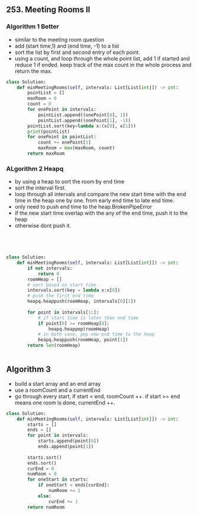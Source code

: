 ## 253. Meeting Rooms II

### Algorithm 1 Better 
- similar to the meeting room question
- add (start time,1) and (end time, -1) to a list
- sort the list by first and second entry of each point.
- using a count, and loop through the whole point list, add 1 if started and reduce 1 if ended. keep track of the max count in the whole process and return the max. 

```python
class Solution:
    def minMeetingRooms(self, intervals: List[List[int]]) -> int:
        pointList = []
        maxRoom = 0
        count = 0
        for onePoint in intervals:
            pointList.append((onePoint[0], 1))
            pointList.append((onePoint[1], -1))
        pointList.sort(key=lambda x:(x[0], x[1]))
        print(pointList)
        for onePoint in pointList:
            count += onePoint[1]
            maxRoom = max(maxRoom, count)
        return maxRoom

```

### ALgorithm 2 Heapq

- by using a heap to sort the room by end time
- sort the interval first.
- loop through all intervals and compare the new start time with the end time in the heap one by one. from early end time to late end time.
- only need to push end time to the heap.BrokenPipeError
- if the new start time overlap with the any of the end time, push it to the heap
- otherwise dont push it. 

```python




class Solution:
    def minMeetingRooms(self, intervals: List[List[int]]) -> int:
        if not intervals:
            return 0
        roomHeap = []
        # sort based on start time
        intervals.sort(key = lambda x:x[0])
        # push the first end time
        heapq.heappush(roomHeap, intervals[0][1])
        
        for point in intervals[1:]:
            # if start time is later than end time
            if point[0] >= roomHeap[0]:
                heapq.heappop(roomHeap)
            # in both case, pop new end time to the heap
            heapq.heappush(roomHeap, point[1])
        return len(roomHeap)
        
```


## Algorithm 3

- build a start array and an end array
- use a roomCount and a currentEnd 
- go through every start, if start < end, roomCount ++. if start >= end means one room is done, currentEnd ++.

```python
class Solution:
    def minMeetingRooms(self, intervals: List[List[int]]) -> int:
        starts = []
        ends = []
        for point in intervals:
            starts.append(point[0])
            ends.append(point[1])
        
        starts.sort()
        ends.sort()
        curEnd = 0
        numRoom = 0
        for oneStart in starts:
            if oneStart < ends[curEnd]:
                numRoom += 1
            else:
                curEnd += 1
        return numRoom
```

